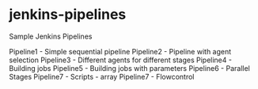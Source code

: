 # jenkins-pipelines
Sample Jenkins Pipelines


Pipeline1 - Simple sequential pipeline
Pipeline2 - Pipeline with agent selection
Pipeline3 - Different agents for different stages
Pipeline4 - Building jobs
Pipeline5 - Building jobs with parameters
Pipeline6 - Parallel Stages
Pipeline7 - Scripts - array
Pipeline7 - Flowcontrol
